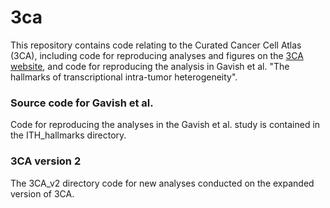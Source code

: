 # 3ca
This repository contains code relating to the Curated Cancer Cell Atlas (3CA), including code for reproducing analyses and figures on the [3CA website](https://www.weizmann.ac.il/sites/3CA), and code for reproducing the analysis in Gavish et al. "The hallmarks of transcriptional intra-tumor heterogeneity".

### Source code for Gavish et al.
Code for reproducing the analyses in the Gavish et al. study is contained in the ITH_hallmarks directory.

### 3CA version 2
The 3CA_v2 directory code for new analyses conducted on the expanded version of 3CA.
